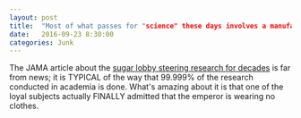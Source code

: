 ```yaml
---
layout: post
title:  "Most of what passes for "science" these days involves a manufactured conclusion that artificially satisfies the expectations of funders"
date:   2016-09-23 8:30:00
categories: Junk
---
```

The JAMA article about the [sugar lobby steering research for decades](http://archinte.jamanetwork.com/article.aspx?articleid=2548255) is far from news; it is TYPICAL of the way that 99.999% of the research conducted in academia is done. What's amazing about it is that one of the loyal subjects actually FINALLY admitted that the emperor is wearing no clothes.
